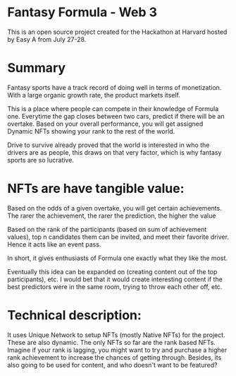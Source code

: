 # Fantasy Formula - Web 3


This is an open source project created for the Hackathon at Harvard hosted by Easy A from July 27-28. 

# Summary

Fantasy sports have a track record of doing well in terms of monetization. With a large organic growth rate, the product markets itself.

This is a place where people can compete in their knowledge of Formula one. Everytime the gap closes between two cars, predict if there will be an overtake. Based on your overall performance, you will get assigned Dynamic NFTs showing your rank to the rest of the world. 

Drive to survive already proved that the world is interested in who the drivers are as people, this draws on that very factor, which is why fantasy sports are so lucrative.

# NFTs are have tangible value:

Based on the odds of a given overtake, you will get certain achievements. The rarer the achievement, the rarer the prediction, the higher the value

Based on the rank of the participants (based on sum of achievement values), top n candidates them can be invited, and meet their favorite driver. Hence it acts like an event pass. 

In short, it gives enthusiasts of Formula one exactly what they like the most.

Eventually this idea can be expanded on (creating content out of the top participants), etc. I would bet that it would create interesting content if the best predictors were in the same room, trying to throw each other off, etc.


# Technical description: 

It uses Unique Network to setup NFTs (mostly Native NFTs) for the project. These are also dynamic. The only NFTs so far are the rank based NFTs. Imagine if your rank is lagging, you might want to try and purchase a higher rank achievement to increase the chances of getting through. Besides, its also going to be used for content, and who doesn't want to be featured?